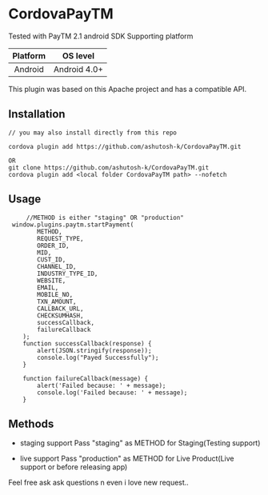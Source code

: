 # CordovaPayTM
Tested with PayTM 2.1 android SDK
Supporting platform

|    Platform     |    OS level    |
|:---------------:|:--------------:|
|     Android     |  Android 4.0+  | 

This plugin was based on this Apache project and has a compatible API.

## Installation

    // you may also install directly from this repo
    
    cordova plugin add https://github.com/ashutosh-k/CordovaPayTM.git

	OR
    git clone https://github.com/ashutosh-k/CordovaPayTM.git
    cordova plugin add <local folder CordovaPayTM path> --nofetch
    

## Usage
         //METHOD is either "staging" OR "production"
	 window.plugins.paytm.startPayment(
            METHOD,
            REQUEST_TYPE,
            ORDER_ID,
            MID,
            CUST_ID,
            CHANNEL_ID,
            INDUSTRY_TYPE_ID,
            WEBSITE,
            EMAIL,
            MOBILE_NO,
            TXN_AMOUNT,
            CALLBACK_URL,
            CHECKSUMHASH,
            successCallback,
            failureCallback
        );
        function successCallback(response) {
            alert(JSON.stringify(response));
            console.log("Payed Successfully");
        }

        function failureCallback(message) {
            alert('Failed because: ' + message);
            console.log('Failed because: ' + message);
        } 
## Methods

- staging support
    Pass "staging" as METHOD for Staging(Testing support)
    
- live support
    Pass "production" as METHOD for Live Product(Live support or before releasing app) 

Feel free ask ask questions n even i love new request..

